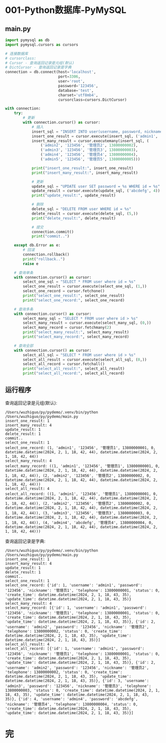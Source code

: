 # 001-Python数据库-PyMySQL

## main.py

```python
import pymysql as db
import pymysql.cursors as cursors

# 连接数据库
# cursorclass:
# Cursor - 查询返回记录是元组(默认)
# DictCursor - 查询返回记录是字典
connection = db.connect(host='localhost',
                        port=3306,
                        user='root',
                        password='123456',
                        database='test',
                        charset='utf8mb4',
                        cursorclass=cursors.DictCursor)

with connection:
    try:
        # 更新
        with connection.cursor() as cursor:
            # 插入
            insert_sql = "INSERT INTO user(username, password, nickname, telephone) VALUES (%s, %s, %s, %s)"
            insert_one_result = cursor.execute(insert_sql, ('admin1', '123456', '管理员1', 13800000001))
            insert_many_result = cursor.executemany(insert_sql, (
                ('admin2', '123456', '管理员2', 13800000002),
                ('admin3', '123456', '管理员3', 13800000003),
                ('admin4', '123456', '管理员4', 13800000004),
                ('admin5', '123456', '管理员5', 13800000005)))

            print("insert_one_result:", insert_one_result)
            print("insert_many_result:", insert_many_result)

            # 更新
            update_sql = "UPDATE user SET password = %s WHERE id = %s"
            update_result = cursor.execute(update_sql, ('abcdefg', 4))
            print("update_result:", update_result)

            # 删除
            delete_sql = "DELETE FROM user WHERE id = %s"
            delete_result = cursor.execute(delete_sql, (5,))
            print("delete_result:", delete_result)

            # 提交
            connection.commit()
            print("commit..")

    except db.Error as e:
        # 回滚
        connection.rollback()
        print("rollback..")
        raise e

    # 查询单条
    with connection.cursor() as cursor:
        select_one_sql = "SELECT * FROM user where id = %s"
        select_one_result = cursor.execute(select_one_sql, (1,))
        select_one_record = cursor.fetchone()
        print("select_one_result:", select_one_result)
        print("select_one_record:", select_one_record)

    # 查询多条
    with connection.cursor() as cursor:
        select_many_sql = "SELECT * FROM user where id > %s"
        select_many_result = cursor.execute(select_many_sql, (0,))
        select_many_record = cursor.fetchmany(2)
        print("select_many_result:", select_many_result)
        print("select_many_record:", select_many_record)

    # 查询全部
    with connection.cursor() as cursor:
        select_all_sql = "SELECT * FROM user where id > %s"
        select_all_result = cursor.execute(select_all_sql, (0,))
        select_all_record = cursor.fetchall()
        print("select_all_result:", select_all_result)
        print("select_all_record:", select_all_record)

```

## 运行程序

查询返回记录是元组(默认):

    /Users/wuzhiguo/py/pydemo/.venv/bin/python /Users/wuzhiguo/py/pydemo/main.py 
    insert_one_result: 1
    insert_many_result: 4
    update_result: 1
    delete_result: 1
    commit..
    select_one_result: 1
    select_one_record: (1, 'admin1', '123456', '管理员1', 13800000001, 0, datetime.datetime(2024, 2, 1, 18, 42, 44), datetime.datetime(2024, 2, 1, 18, 42, 44))
    select_many_result: 4
    select_many_record: ((1, 'admin1', '123456', '管理员1', 13800000001, 0, datetime.datetime(2024, 2, 1, 18, 42, 44), datetime.datetime(2024, 2, 1, 18, 42, 44)), (2, 'admin2', '123456', '管理员2', 13800000002, 0, datetime.datetime(2024, 2, 1, 18, 42, 44), datetime.datetime(2024, 2, 1, 18, 42, 44)))
    select_all_result: 4
    select_all_record: ((1, 'admin1', '123456', '管理员1', 13800000001, 0, datetime.datetime(2024, 2, 1, 18, 42, 44), datetime.datetime(2024, 2, 1, 18, 42, 44)), (2, 'admin2', '123456', '管理员2', 13800000002, 0, datetime.datetime(2024, 2, 1, 18, 42, 44), datetime.datetime(2024, 2, 1, 18, 42, 44)), (3, 'admin3', '123456', '管理员3', 13800000003, 0, datetime.datetime(2024, 2, 1, 18, 42, 44), datetime.datetime(2024, 2, 1, 18, 42, 44)), (4, 'admin4', 'abcdefg', '管理员4', 13800000004, 0, datetime.datetime(2024, 2, 1, 18, 42, 44), datetime.datetime(2024, 2, 1, 18, 42, 44)))

查询返回记录是字典:

    /Users/wuzhiguo/py/pydemo/.venv/bin/python /Users/wuzhiguo/py/pydemo/main.py 
    insert_one_result: 1
    insert_many_result: 4
    update_result: 1
    delete_result: 1
    commit..
    select_one_result: 1
    select_one_record: {'id': 1, 'username': 'admin1', 'password': '123456', 'nickname': '管理员1', 'telephone': 13800000001, 'status': 0, 'create_time': datetime.datetime(2024, 2, 1, 18, 43, 35), 'update_time': datetime.datetime(2024, 2, 1, 18, 43, 35)}
    select_many_result: 4
    select_many_record: [{'id': 1, 'username': 'admin1', 'password': '123456', 'nickname': '管理员1', 'telephone': 13800000001, 'status': 0, 'create_time': datetime.datetime(2024, 2, 1, 18, 43, 35), 'update_time': datetime.datetime(2024, 2, 1, 18, 43, 35)}, {'id': 2, 'username': 'admin2', 'password': '123456', 'nickname': '管理员2', 'telephone': 13800000002, 'status': 0, 'create_time': datetime.datetime(2024, 2, 1, 18, 43, 35), 'update_time': datetime.datetime(2024, 2, 1, 18, 43, 35)}]
    select_all_result: 4
    select_all_record: [{'id': 1, 'username': 'admin1', 'password': '123456', 'nickname': '管理员1', 'telephone': 13800000001, 'status': 0, 'create_time': datetime.datetime(2024, 2, 1, 18, 43, 35), 'update_time': datetime.datetime(2024, 2, 1, 18, 43, 35)}, {'id': 2, 'username': 'admin2', 'password': '123456', 'nickname': '管理员2', 'telephone': 13800000002, 'status': 0, 'create_time': datetime.datetime(2024, 2, 1, 18, 43, 35), 'update_time': datetime.datetime(2024, 2, 1, 18, 43, 35)}, {'id': 3, 'username': 'admin3', 'password': '123456', 'nickname': '管理员3', 'telephone': 13800000003, 'status': 0, 'create_time': datetime.datetime(2024, 2, 1, 18, 43, 35), 'update_time': datetime.datetime(2024, 2, 1, 18, 43, 35)}, {'id': 4, 'username': 'admin4', 'password': 'abcdefg', 'nickname': '管理员4', 'telephone': 13800000004, 'status': 0, 'create_time': datetime.datetime(2024, 2, 1, 18, 43, 35), 'update_time': datetime.datetime(2024, 2, 1, 18, 43, 35)}]


# 完